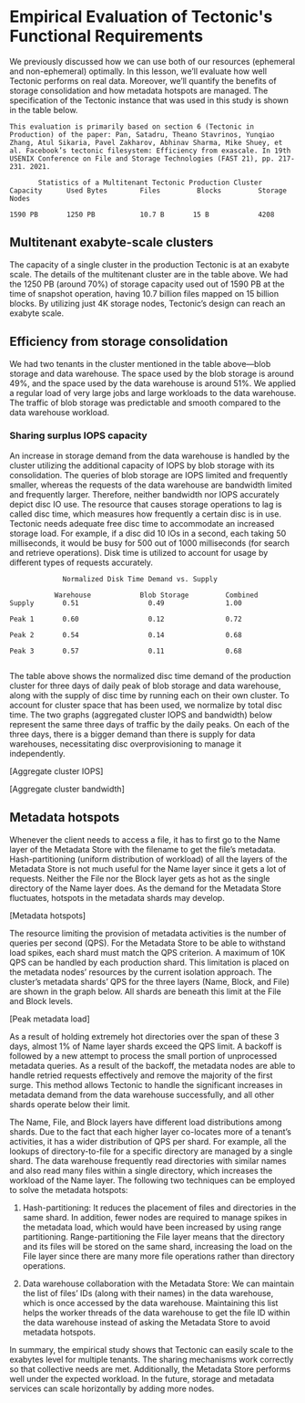# Empirical Evaluation of Tectonic's Functional Requirements

We previously discussed how we can use both of our resources (ephemeral and non-ephemeral) optimally. In this lesson, we’ll evaluate how well Tectonic performs on real data. Moreover, we’ll quantify the benefits of storage consolidation and how metadata hotspots are managed. The specification of the Tectonic instance that was used in this study is shown in the table below.
```
This evaluation is primarily based on section 6 (Tectonic in Production) of the paper: Pan, Satadru, Theano Stavrinos, Yunqiao Zhang, Atul Sikaria, Pavel Zakharov, Abhinav Sharma, Mike Shuey, et al. Facebook’s tectonic filesystem: Efficiency from exascale. In 19th USENIX Conference on File and Storage Technologies (FAST 21), pp. 217-231. 2021.
```

```
       Statistics of a Multitenant Tectonic Production Cluster
Capacity      Used Bytes	    Files	      Blocks	     Storage Nodes

1590 PB	      1250 PB	        10.7 B	     15 B	         4208
```

## Multitenant exabyte-scale clusters
The capacity of a single cluster in the production Tectonic is at an exabyte scale. The details of the multitenant cluster are in the table above. We had the 1250 PB (around 70%) of storage capacity used out of 1590 PB at the time of snapshot operation, having 10.7 billion files mapped on 15 billion blocks. By utilizing just 4K storage nodes, Tectonic’s design can reach an exabyte scale.

## Efficiency from storage consolidation
We had two tenants in the cluster mentioned in the table above—blob storage and data warehouse. The space used by the blob storage is around 49%, and the space used by the data warehouse is around 51%. We applied a regular load of very large jobs and large workloads to the data warehouse. The traffic of blob storage was predictable and smooth compared to the data warehouse workload.
### Sharing surplus IOPS capacity
An increase in storage demand from the data warehouse is handled by the cluster utilizing the additional capacity of IOPS by blob storage with its consolidation. The queries of blob storage are IOPS limited and frequently smaller, whereas the requests of the data warehouse are bandwidth limited and frequently larger. Therefore, neither bandwidth nor IOPS accurately depict disc IO use. The resource that causes storage operations to lag is called disc time, which measures how frequently a certain disc is in use. Tectonic needs adequate free disc time to accommodate an increased storage load. For example, if a disc did 10 IOs in a second, each taking 50 milliseconds, it would be busy for 500 out of 1000 milliseconds (for search and retrieve operations). Disk time is utilized to account for usage by different types of requests accurately.
```
             Normalized Disk Time Demand vs. Supply

           Warehouse	        Blob Storage	     Combined	      
Supply	     0.51	              0.49	             1.00	

Peak 1	     0.60	              0.12	             0.72	

Peak 2       0.54	              0.14	             0.68	

Peak 3	     0.57	              0.11	             0.68


```

The table above shows the normalized disc time demand of the production cluster for three days of daily peak of blob storage and data warehouse, along with the supply of disc time by running each on their own cluster. To account for cluster space that has been used, we normalize by total disc time. The two graphs (aggregated cluster IOPS and bandwidth) below represent the same three days of traffic by the daily peaks. On each of the three days, there is a bigger demand than there is supply for data warehouses, necessitating disc overprovisioning to manage it independently.

[Aggregate cluster IOPS]

[Aggregate cluster bandwidth]




## Metadata hotspots

Whenever the client needs to access a file, it has to first go to the Name layer of the Metadata Store with the filename to get the file’s metadata. Hash-partitioning (uniform distribution of workload) of all the layers of the Metadata Store is not much useful for the Name layer since it gets a lot of requests. Neither the File nor the Block layer gets as hot as the single directory of the Name layer does. As the demand for the Metadata Store fluctuates, hotspots in the metadata shards may develop.

[Metadata hotspots]

The resource limiting the provision of metadata activities is the number of queries per second (QPS). For the Metadata Store to be able to withstand load spikes, each shard must match the QPS criterion. A maximum of 
10K QPS can be handled by each production shard. This limitation is placed on the metadata nodes’ resources by the current isolation approach. The cluster’s metadata shards’ QPS for the three layers (Name, Block, and File) are shown in the graph below. All shards are beneath this limit at the File and Block levels.

[Peak metadata load]


As a result of holding extremely hot directories over the span of these 3 days, almost 1% of Name layer shards exceed the QPS limit. A backoff is followed by a new attempt to process the small portion of unprocessed metadata queries. As a result of the backoff, the metadata nodes are able to handle retried requests effectively and remove the majority of the first surge. This method allows Tectonic to handle the significant increases in metadata demand from the data warehouse successfully, and all other shards operate below their limit.

The Name, File, and Block layers have different load distributions among shards. Due to the fact that each higher layer co-locates more of a tenant’s activities, it has a wider distribution of QPS per shard. For example, all the lookups of directory-to-file for a specific directory are managed by a single shard. The data warehouse frequently read directories with similar names and also read many files within a single directory, which increases the workload of the Name layer. The following two techniques can be employed to solve the metadata hotspots:

1. Hash-partitioning: It reduces the placement of files and directories in the same shard. In addition, fewer nodes are required to manage spikes in the metadata load, which would have been increased by using range partitioning. Range-partitioning the File layer means that the directory and its files will be stored on the same shard, increasing the load on the File layer since there are many more file operations rather than directory operations.

2. Data warehouse collaboration with the Metadata Store: We can maintain the list of files’ IDs (along with their names) in the data warehouse, which is once accessed by the data warehouse. Maintaining this list helps the worker threads of the data warehouse to get the file ID within the data warehouse instead of asking the Metadata Store to avoid metadata hotspots.

In summary, the empirical study shows that Tectonic can easily scale to the exabytes level for multiple tenants. The sharing mechanisms work correctly so that collective needs are met. Additionally, the Metadata Store performs well under the expected workload. In the future, storage and metadata services can scale horizontally by adding more nodes.


